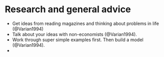 # Research and general advice
* Get ideas from reading magazines and thinking about problems in life (@Varian1994)
* Talk about your ideas with non-economists (@Varian1994).
* Work through super simple examples first. Then build a model (@Varian1994).
*  

